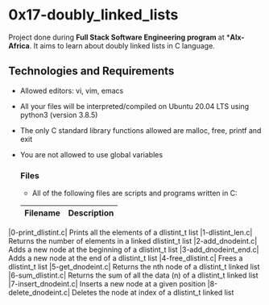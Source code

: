 # **0x17-doubly_linked_lists**
Project done during **Full Stack Software Engineering program** at ***Alx-Africa**. It aims to learn about doubly linked lists in C language.

## **Technologies and Requirements**

- Allowed editors: vi, vim, emacs
- All your files will be interpreted/compiled on Ubuntu 20.04 LTS using python3 (version 3.8.5)
- The only C standard library functions allowed are malloc, free, printf and exit
- You are not allowed to use global variables

  ### **Files**
   - All of the following files are scripts and programs written in C:

    | Filename|  Description |
  |-----------|--------------|
|0-print_dlistint.c|	Prints all the elements of a dlistint_t list
|1-dlistint_len.c|	Returns the number of elements in a linked dlistint_t list
|2-add_dnodeint.c|	Adds a new node at the beginning of a dlistint_t list
|3-add_dnodeint_end.c|	Adds a new node at the end of a dlistint_t list
|4-free_dlistint.c|	Frees a dlistint_t list
|5-get_dnodeint.c|	Returns the nth node of a dlistint_t linked list
|6-sum_dlistint.c|	Returns the sum of all the data (n) of a dlistint_t linked list
|7-insert_dnodeint.c|	Inserts a new node at a given position
|8-delete_dnodeint.c|	Deletes the node at index of a dlistint_t linked list
